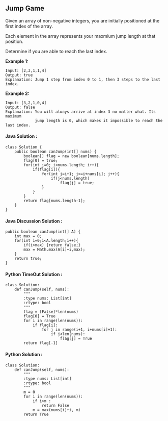 ## Jump Game

Given an array of non-negative integers, you are initially positioned at the first index of the array.

Each element in the array represents your maxmium jump length at that position.

Determine if you are able to reach the last index.

**Example 1:**

	Input: [2,3,1,1,4]
	Output: true
	Explanation: Jump 1 step from index 0 to 1, then 3 steps to the last index.

**Example 2:**

	Input: [3,2,1,0,4]
	Output: false
	Explanation: You will always arrive at index 3 no matter what. Its maximum
	             jump length is 0, which makes it impossible to reach the last index.


#### Java Solution :

	class Solution {
	    public boolean canJump(int[] nums) {
	        boolean[] flag = new boolean[nums.length];
			flag[0] = true;
			for(int i=0; i<nums.length; i++){
				if(flag[i]){
					for(int j=i+1; j<=i+nums[i]; j++){
						if(j<nums.length)
							flag[j] = true;
					}
				}
			}
			return flag[nums.length-1];
	    }
	}

#### Java Discussion Solution :

	public boolean canJump(int[] A) {
	    int max = 0;
	    for(int i=0;i<A.length;i++){
	        if(i>max) {return false;}
	        max = Math.max(A[i]+i,max);
	    }
	    return true;
	}

#### Python TimeOut Solution :

	class Solution:
	    def canJump(self, nums):
	        """
	        :type nums: List[int]
	        :rtype: bool
	        """
	        flag = [False]*len(nums)
	        flag[0] = True
	        for i in range(len(nums)):
	            if flag[i]:
	                for j in range(i+1, i+nums[i]+1):
	                    if j<len(nums):
	                        flag[j] = True
	        return flag[-1]

#### Python Solution :

	class Solution:
	    def canJump(self, nums):
	        """
	        :type nums: List[int]
	        :rtype: bool
	        """
	        m = 0
	        for i in range(len(nums)):
	            if i>m :
	                return False
	            m = max(nums[i]+i, m)
	        return True